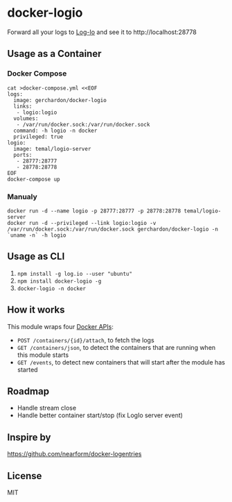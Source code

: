 # docker-logio

Forward all your logs to [Log-Io](http://logio.org/)
and see it to http://localhost:28778

## Usage as a Container

### Docker Compose

```
cat >docker-compose.yml <<EOF
logs:
  image: gerchardon/docker-logio
  links:
   - logio:logio
  volumes:
   - /var/run/docker.sock:/var/run/docker.sock
  command: -h logio -n docker
  privileged: true
logio:
  image: temal/logio-server
  ports:
   - 28777:28777
   - 28778:28778
EOF
docker-compose up
```

### Manualy

```
docker run -d --name logio -p 28777:28777 -p 28778:28778 temal/logio-server
docker run -d --privileged --link logio:logio -v /var/run/docker.sock:/var/run/docker.sock gerchardon/docker-logio -n `uname -n` -h logio
```

## Usage as CLI

1. ```npm install -g log.io --user "ubuntu"```
2. ```npm install docker-logio -g```
3. ```docker-logio -n docker```

## How it works

This module wraps four [Docker APIs](https://docs.docker.com/reference/api/docker_remote_api_v1.17/):

* `POST /containers/{id}/attach`, to fetch the logs
* `GET /containers/json`, to detect the containers that are running when
  this module starts
* `GET /events`, to detect new containers that will start after the
  module has started

## Roadmap

* Handle stream close
* Handle better container start/stop (fix LogIo server event)

## Inspire by

https://github.com/nearform/docker-logentries


## License

MIT
